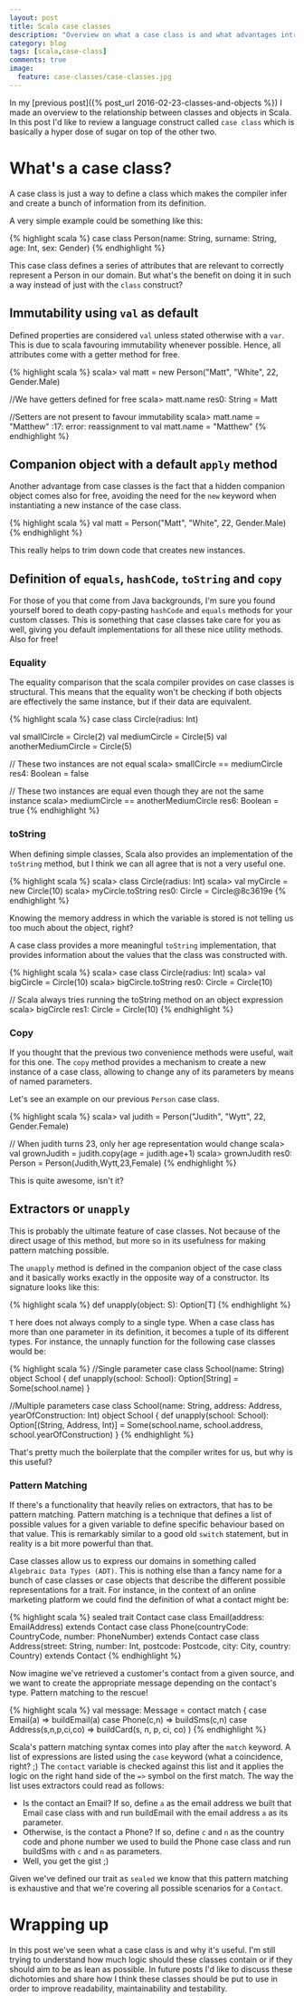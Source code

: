```yaml
---
layout: post
title: Scala case classes
description: "Overview on what a case class is and what advantages introduces when programming in Scala"
category: blog
tags: [scala,case-class]
comments: true
image:
  feature: case-classes/case-classes.jpg
---
```


In my [previous post]({% post_url 2016-02-23-classes-and-objects %}) I made an overview to the relationship between classes and objects in Scala. In this post I'd like to review a language construct called `case class` which is basically a hyper dose of sugar on top of the other two.  

# What's a case class?

A case class is just a way to define a class which makes the compiler infer and create a bunch of information from its definition.

A very simple example could be something like this:

{% highlight scala %}
case class Person(name: String, surname: String, age: Int, sex: Gender)
{% endhighlight %}

This case class defines a series of attributes that are relevant to correctly represent a Person in our domain. But what's the benefit on doing it in such a way instead of just with the `class` construct? 

## Immutability using `val` as default

Defined properties are considered `val` unless stated otherwise with a `var`. This is due to scala favouring immutability whenever possible. Hence, all attributes come with a getter method for free.
  
{% highlight scala %}
scala> val matt = new Person("Matt", "White", 22, Gender.Male)

//We have getters defined for free
scala> matt.name
res0: String = Matt

//Setters are not present to favour immutability
scala> matt.name = "Matthew"
<console>:17: error: reassignment to val
       matt.name = "Matthew"
{% endhighlight %}

## Companion object with a default `apply` method

Another advantage from case classes is the fact that a hidden companion object comes also for free, avoiding the need for the `new` keyword when instantiating a new instance of the case class.

{% highlight scala %}
val matt = Person("Matt", "White", 22, Gender.Male)
{% endhighlight %}

This really helps to trim down code that creates new instances.

## Definition of `equals`, `hashCode`, `toString` and `copy`

For those of you that come from Java backgrounds, I'm sure you found yourself bored to death copy-pasting `hashCode` and `equals` methods for your custom classes. This is something that case classes take care for you as well, giving you default implementations for all these nice utility methods. Also for free!

### Equality

The equality comparison that the scala compiler provides on case classes is structural. This means that the equality won't be checking if both objects are effectively the same instance, but if their data are equivalent.

{% highlight scala %}
case class Circle(radius: Int)

val smallCircle = Circle(2)
val mediumCircle = Circle(5)
val anotherMediumCircle = Circle(5)

// These two instances are not equal
scala> smallCircle == mediumCircle
res4: Boolean = false

// These two instances are equal even though they are not the same instance
scala> mediumCircle == anotherMediumCircle 
res6: Boolean = true
{% endhighlight %}

### toString

When defining simple classes, Scala also provides an implementation of the `toString` method, but I think we can all agree that is not a very useful one.

{% highlight scala %}
scala> class Circle(radius: Int)
scala> val myCircle = new Circle(10)
scala> myCircle.toString
res0: Circle = Circle@8c3619e
{% endhighlight %}

Knowing the memory address in which the variable is stored is not telling us too much about the object, right?

A case class provides a more meaningful `toString` implementation, that provides information about the values that the class was constructed with.

{% highlight scala %}
scala> case class Circle(radius: Int)
scala> val bigCircle = Circle(10)
scala> bigCircle.toString
res0: Circle = Circle(10)

// Scala always tries running the toString method on an object expression
scala> bigCircle
res1: Circle = Circle(10)
{% endhighlight %}

### Copy

If you thought that the previous two convenience methods were useful, wait for this one. The `copy` method provides a mechanism to create a new instance of a case class, allowing to change any of its parameters by means of named parameters.

Let's see an example on our previous `Person` case class.

{% highlight scala %}
scala> val judith = Person("Judith", "Wytt", 22, Gender.Female)

// When judith turns 23, only her age representation would change
scala> val grownJudith = judith.copy(age = judith.age+1)
scala> grownJudith
res0: Person = Person(Judith,Wytt,23,Female)
{% endhighlight %}

This is quite awesome, isn't it?

## Extractors or `unapply`

This is probably the ultimate feature of case classes. Not because of the direct usage of this method, but more so in its usefulness for making pattern matching possible.
 
The `unapply` method is defined in the companion object of the case class and it basically works exactly in the opposite way of a constructor. Its signature looks like this:

{% highlight scala %}
def unapply(object: S): Option[T]
{% endhighlight %}

`T` here does not always comply to a single type. When a case class has more than one parameter in its definition, it becomes a tuple of its different types. For instance, the unnaply function for the following case classes would be:

{% highlight scala %}
//Single parameter
case class School(name: String)
object School {
    def unapply(school: School): Option[String] = Some(school.name)
}

//Multiple parameters
case class School(name: String, address: Address, yearOfConstruction: Int)
object School {
    def unapply(school: School): Option[(String, Address, Int)] = 
        Some(school.name, school.address, school.yearOfConstruction)
}
{% endhighlight %}

That's pretty much the boilerplate that the compiler writes for us, but why is this useful?

### Pattern Matching

If there's a functionality that heavily relies on extractors, that has to be pattern matching. Pattern matching is a technique that defines a list of possible values for a given variable to define specific behaviour based on that value. This is remarkably similar to a good old `switch` statement, but in reality is a bit more powerful than that. 

Case classes allow us to express our domains in something called `Algebraic Data Types (ADT)`. This is nothing else than a fancy name for a bunch of case classes or case objects that describe the different possible representations for a trait. For instance, in the context of an online marketing platform we could find the definition of what a contact might be:

{% highlight scala %}
sealed trait Contact
case class Email(address: EmailAddress) extends Contact
case class Phone(countryCode: CountryCode, number: PhoneNumber) extends Contact
case class Address(street: String, number: Int, postcode: Postcode, city: City, country: Country) extends Contact
{% endhighlight %}

Now imagine we've retrieved a customer's contact from a given source, and we want to create the appropriate message depending on the contact's type. Pattern matching to the rescue!

{% highlight scala %}
val message: Message = contact match {
    case Email(a) => buildEmail(a)
    case Phone(c,n) => buildSms(c,n)
    case Address(s,n,p,ci,co) => buildCard(s, n, p, ci, co)
)
{% endhighlight %}

Scala's pattern matching syntax comes into play after the `match` keyword. A list of expressions are listed using the `case` keyword (what a coincidence, right? ;) The `contact` variable is checked against this list and it applies the logic on the right hand side of the `=>` symbol on the first match. The way the list uses extractors could read as follows:
  
  - Is the contact an Email? If so, define `a` as the email address we built that Email case class with and run buildEmail with the email address `a` as its parameter.
  - Otherwise, is the contact a Phone? If so, define `c` and `n` as the country code and phone number we used to build the Phone case class and run buildSms with `c` and `n` as parameters.
  - Well, you get the gist ;)

Given we've defined our trait as `sealed` we know that this pattern matching is exhaustive and that we're covering all possible scenarios for a `Contact`.

# Wrapping up

In this post we've seen what a case class is and why it's useful. I'm still trying to understand how much logic should these classes contain or if they should aim to be as lean as possible. In future posts I'd like to discuss these dichotomies and share how I think these classes should be put to use in order to improve readability, maintainability and testability. 